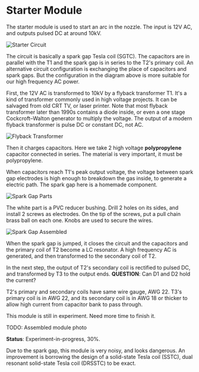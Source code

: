# Starter Module

The starter module is used to start an arc in the nozzle. The input is 12V AC, and outputs pulsed DC at around 10kV.

![Starter Circuit](Img/StarterCircuit.png)

The circuit is basically a spark gap Tesla coil (SGTC). The capacitors are in parallel with the T1 and the spark gap is in series to the T2's primary coil. An alternative circuit configuration is exchanging the place of capacitors and spark gaps. But the configuration in the diagram above is more suitable for our high frequency AC power.

First, the 12V AC is transformed to 10kV by a flyback transformer T1. It's a kind of transformer commonly used in high voltage projects. It can be salvaged from old CRT TV, or laser printer. Note that most flyback transformer later than 1990s contains a diode inside, or even a one stage Cockcroft–Walton generator to multiply the voltage. The output of a modern flyback transformer is pulse DC or constant DC, not AC.

![Flyback Transformer](Img/FlybackTransformerPhoto.jpg)

Then it charges capacitors. Here we take 2 high voltage **polypropylene** capacitor connected in series. The material is very important, it must be polypropylene.

When capacitors reach T1's peak output voltage, the voltage between spark gap electrodes is high enough to breakdown the gas inside, to generate a electric path. The spark gap here is a homemade component.

![Spark Gap Parts](Img/SparkGapParts.jpg)

The white part is a PVC reducer bushing. Drill 2 holes on its sides, and install 2 screws as electrodes. On the tip of the screws, put a pull chain brass ball on each one. Knobs are used to secure the wires.

![Spark Gap Assembled](Img/SparkGapPhoto.jpg)

When the spark gap is jumped, it closes the circuit and the capacitors and the primary coil of T2 become a LC resonator. A high frequency AC is generated, and then transformed to the secondary coil of T2.

In the next step, the output of T2's secondary coil is rectified to pulsed DC, and transformed by T3 to the output ends. **QUESTION**: Can D1 and D2 hold the current?

T2's primary and secondary coils have same wire gauge, AWG 22. T3's primary coil is in AWG 22, and its secondary coil is in AWG 18 or thicker to allow high current from capacitor bank to pass through.

This module is still in experiment. Need more time to finish it.

TODO: Assembled module photo

**Status**: Experiment-in-progress, 30%.

Due to the spark gap, this module is very noisy, and looks dangerous. An improvement is borrowing the design of a solid-state Tesla coil (SSTC), dual resonant solid-state Tesla coil (DRSSTC) to be exact.
